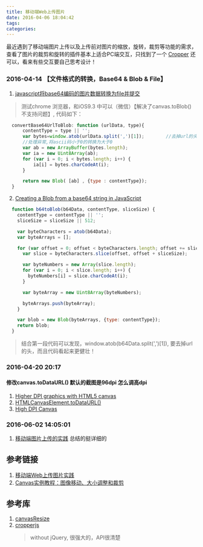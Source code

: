 ```yaml
---
title: 移动端Web上传图片
date: 2016-04-06 18:04:42
tags:
categories:
---
```

最近遇到了移动端图片上传以及上传前对图片的缩放，旋转，裁剪等功能的需求，查看了图片的裁剪和旋转的插件基本上适合PC端交互，只找到了一个 [Cropper](http://fengyuanchen.github.io/cropper/) 还可以，看来有些交互要自己思考设计！
<!-- more -->
### 2016-04-14 【文件格式的转换，Base64 & Blob & File】

1. [javascript将base64编码的图片数据转换为file并提交](http://www.blogjava.net/jidebingfeng/articles/406171.html)
  > 测试chrome 浏览器，和iOS9.3 中可以（微信）【解决了canvas.toBlob()不支持问题】, 代码如下：
  ```javascript
    convertBase64UrlToBlob: function (urlData, type){
        contentType = type || '';
        var bytes=window.atob(urlData.split(',')[1]);        //去掉url的头，并转换为byte
        //处理异常,将ascii码小于0的转换为大于0
        var ab = new ArrayBuffer(bytes.length);
        var ia = new Uint8Array(ab);
        for (var i = 0; i < bytes.length; i++) {
            ia[i] = bytes.charCodeAt(i);
        }

        return new Blob( [ab] , {type : contentType});
    }
  ```
2. [Creating a Blob from a base64 string in JavaScript](http://stackoverflow.com/questions/16245767/creating-a-blob-from-a-base64-string-in-javascript)
  ``` javascript
    function b64toBlob(b64Data, contentType, sliceSize) {
      contentType = contentType || '';
      sliceSize = sliceSize || 512;

      var byteCharacters = atob(b64Data);
      var byteArrays = [];

      for (var offset = 0; offset < byteCharacters.length; offset += sliceSize) {
        var slice = byteCharacters.slice(offset, offset + sliceSize);

        var byteNumbers = new Array(slice.length);
        for (var i = 0; i < slice.length; i++) {
          byteNumbers[i] = slice.charCodeAt(i);
        }

        var byteArray = new Uint8Array(byteNumbers);

        byteArrays.push(byteArray);
      }

      var blob = new Blob(byteArrays, {type: contentType});
      return blob;
    }
  ```
  > 结合第一段代码可以发现，window.atob(b64Data.split(',')[1]), 要去掉url的头，而且代码看起来更健壮！

### 2016-04-20 20:17 ###

#### 修改canvas.toDataURL() 默认的截图是96dpi 怎么调高dpi

  1. [Higher DPI graphics with HTML5 canvas](http://stackoverflow.com/questions/14488849/higher-dpi-graphics-with-html5-canvas)
  2. [HTMLCanvasElement.toDataURL()](https://developer.mozilla.org/en-US/docs/Web/API/HTMLCanvasElement/toDataURL)
  3. [High DPI Canvas](http://www.html5rocks.com/en/tutorials/canvas/hidpi/)

### 2016-06-02 14:05:01

  1. [移动端图片上传的实践](http://qiutc.me/post/uploading-image-file-in-mobile-fe.html) 总结的挺详细的


## 参考链接
1. [移动端Web上传图片实践](https://github.com/xiangpaopao/blog/issues/7)
2. [Canvas实例教程：图像移动、大小调整和裁剪](http://blog.csdn.net/iefreer/article/details/40740465)

## 参考库

1. [canvasResize](https://github.com/gokercebeci/canvasResize)
2. [cropperjs](https://github.com/fengyuanchen/cropperjs)
    > without jQuery, 很强大的，API很清楚


